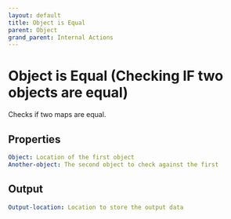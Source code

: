 ```yaml
---
layout: default
title: Object is Equal
parent: Object
grand_parent: Internal Actions
---
```

# Object is Equal (Checking IF two objects are equal)
Checks if two maps are equal.

## Properties
```yaml
Object: Location of the first object
Another-object: The second object to check against the first
```

## Output
```yaml
Output-location: Location to store the output data
```
